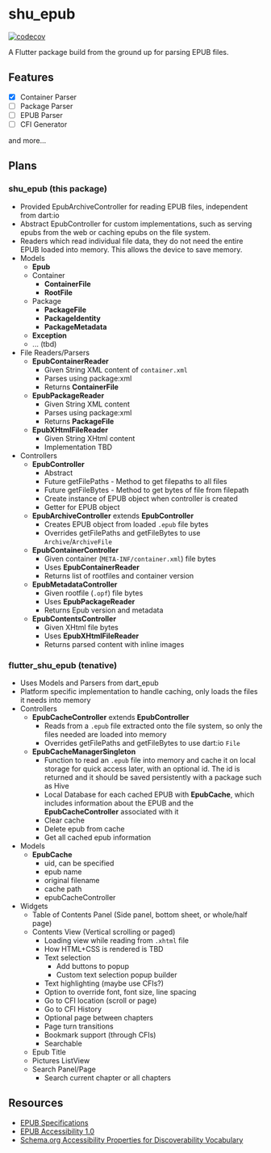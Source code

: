 # shu_epub

[![codecov](https://codecov.io/gh/getBoolean/shu_epub/branch/main/graph/badge.svg?token=LN8VSR2UER)](https://codecov.io/gh/getBoolean/shu_epub)

A Flutter package build from the ground up for parsing EPUB files.

## Features

* [x] Container Parser
* [ ] Package Parser
* [ ] EPUB Parser
* [ ] CFI Generator

and more...

## Plans

### shu_epub (this package)

* Provided EpubArchiveController for reading EPUB files, independent from dart:io
* Abstract EpubController for custom implementations, such as serving epubs from
the web or caching epubs on the file system.
* Readers which read individual file data, they do not need the entire
EPUB loaded into memory. This allows the device to save memory.
* Models
  * **Epub**
  * Container
    * **ContainerFile**
    * **RootFile**
  * Package
    * **PackageFile**
    * **PackageIdentity**
    * **PackageMetadata**
  * **Exception**
  * ... (tbd)
* File Readers/Parsers
  * **EpubContainerReader**
    * Given String XML content of `container.xml`
    * Parses using package:xml
    * Returns **ContainerFile**
  * **EpubPackageReader**
    * Given String XML content
    * Parses using package:xml
    * Returns **PackageFile**
  * **EpubXHtmlFileReader**
    * Given String XHtml content
    * Implementation TBD
* Controllers
  * **EpubController**
    * Abstract
    * Future getFilePaths - Method to get filepaths to all files
    * Future getFileBytes - Method to get bytes of file from filepath
    * Create instance of EPUB object when controller is created
    * Getter for EPUB object
  * **EpubArchiveController** extends **EpubController**
    * Creates EPUB object from loaded `.epub` file bytes
    * Overrides getFilePaths and getFileBytes to use `Archive`/`ArchiveFile`
  * **EpubContainerController**
    * Given container (`META-INF/container.xml`) file bytes
    * Uses **EpubContainerReader**
    * Returns list of rootfiles and container version
  * **EpubMetadataController**
    * Given rootfile (`.opf`) file bytes
    * Uses **EpubPackageReader**
    * Returns Epub version and metadata
  * **EpubContentsController**
    * Given XHtml file bytes
    * Uses **EpubXHtmlFileReader**
    * Returns parsed content with inline images

### flutter_shu_epub (tenative)

* Uses Models and Parsers from dart_epub
* Platform specific implementation to handle caching, only loads the
files it needs into memory
* Controllers
  * **EpubCacheController** extends **EpubController**
    * Reads from a `.epub` file extracted onto the file system, so
    only the files needed are loaded into memory
    * Overrides getFilePaths and getFileBytes to use dart:io `File`
  * **EpubCacheManagerSingleton**
    * Function to read an `.epub` file into memory and
    cache it on local storage for quick access later, with an optional
    id. The id is returned and it should be saved persistently with
    a package such as Hive
    * Local Database for each cached EPUB with **EpubCache**, which includes
    information about the EPUB and the **EpubCacheController** associated
    with it
    * Clear cache
    * Delete epub from cache
    * Get all cached epub information
* Models
  * **EpubCache**
    * uid, can be specified
    * epub name
    * original filename
    * cache path
    * epubCacheController
* Widgets
  * Table of Contents Panel (Side panel, bottom sheet, or whole/half page)
  * Contents View (Vertical scrolling or paged)
    * Loading view while reading from `.xhtml` file
    * How HTML+CSS is rendered is TBD
    * Text selection
      * Add buttons to popup
      * Custom text selection popup builder
    * Text highlighting (maybe use CFIs?)
    * Option to override font, font size, line spacing
    * Go to CFI location (scroll or page)
    * Go to CFI History
    * Optional page between chapters
    * Page turn transitions
    * Bookmark support (through CFIs)
    * Searchable
  * Epub Title
  * Pictures ListView
  * Search Panel/Page
    * Search current chapter or all chapters

## Resources

* [EPUB Specifications](http://idpf.org/epub/dir/)
* [EPUB Accessibility 1.0](http://idpf.org/epub/a11y/accessibility.html)
* [Schema.org Accessibility Properties for Discoverability Vocabulary](https://www.w3.org/2021/a11y-discov-vocab/latest/)
